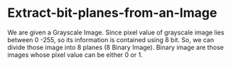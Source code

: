 # Extract-bit-planes-from-an-Image
We are given a Grayscale Image. Since pixel value of grayscale image lies between 0 -255, so its information is contained using 8 bit. So, we can divide those image into 8 planes (8 Binary Image). Binary image are those images whose pixel value can be either 0 or 1. 
